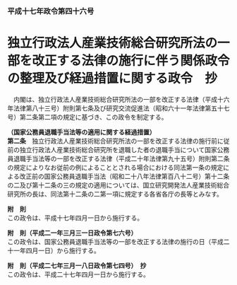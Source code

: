 ### 平成十七年政令第四十六号  
# 独立行政法人産業技術総合研究所法の一部を改正する法律の施行に伴う関係政令の整理及び経過措置に関する政令　抄  
　内閣は、独立行政法人産業技術総合研究所法の一部を改正する法律（平成十六年法律第八十三号）附則第七条及び研究交流促進法（昭和六十一年法律第五十七号）第二条第二項の規定に基づき、この政令を制定する。  
  
**（国家公務員退職手当法等の適用に関する経過措置）**  
**第二条**　独立行政法人産業技術総合研究所法の一部を改正する法律の施行前に従前の独立行政法人産業技術総合研究所を退職した者の退職手当について国家公務員退職手当法等の一部を改正する法律（平成二十年法律第九十五号）附則第二条の規定によりなお従前の例によることとされる場合における同法第一条の規定による改正前の国家公務員退職手当法（昭和二十八年法律第百八十二号）第十二条の二及び第十二条の三の規定の適用については、国立研究開発法人産業技術総合研究所の長は、同法第十二条の二第一項に規定する各省各庁の長等とみなす。  
  
**附　則**  
この政令は、平成十七年四月一日から施行する。  
  
**附　則（平成二一年三月三一日政令第七六号）**  
この政令は、国家公務員退職手当法等の一部を改正する法律の施行の日（平成二十一年四月一日）から施行する。  
  
**附　則（平成二七年三月一八日政令第七四号）　抄**  
この政令は、平成二十七年四月一日から施行する。  
  
